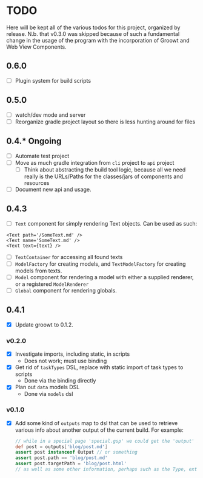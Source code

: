 # TODO

Here will be kept all of the various todos for this project, organized by release.
N.b. that v0.3.0 was skipped because of such a fundamental change in the usage of the
program with the incorporation of Groowt and Web View Components.

## 0.6.0
- [ ] Plugin system for build scripts

## 0.5.0
- [ ] watch/dev mode and server
- [ ] Reorganize gradle project layout so there is less hunting around for files

## 0.4.* Ongoing
- [ ] Automate test project
- [ ] Move as much gradle integration from `cli` project to `api` project
  - [ ] Think about abstracting the build tool logic, because all we need
    really is the URLs/Paths for the classes/jars of components and resources
- [ ] Document new api and usage.

## 0.4.3
- [ ] `Text` component for simply rendering Text objects. Can be used as such:
```
<Text path='/SomeText.md' />
<Text name='SomeText.md' />
<Text text={text} />
```
- [ ] `TextContainer` for accessing all found texts
- [ ] `ModelFactory` for creating models, and `TextModelFactory` for creating models from texts.
- [ ] `Model` component for rendering a model with either a supplied renderer, or a registered `ModelRenderer`
- [ ] `Global` component for rendering globals.

## 0.4.1
- [x] Update groowt to 0.1.2.

### v0.2.0
- [x] Investigate imports, including static, in scripts
  - Does not work; must use binding
- [x] Get rid of `taskTypes` DSL, replace with static import of task types to scripts
  - Done via the binding directly
- [x] Plan out `data` models DSL
  - Done via `models` dsl

### v0.1.0
- [x] Add some kind of `outputs` map to dsl that can be used to retrieve various info about another output of the current build. For example:
    ```groovy
    // while in a special page 'special.gsp' we could get the 'output' info for a text 'blog/post.md'
    def post = outputs['blog/post.md']
    assert post instanceof Output // or something
    assert post.path == 'blog/post.md'
    assert post.targetPath = 'blog/post.html'
    // as well as some other information, perhaps such as the Type, extension, *etc.*
    ```
